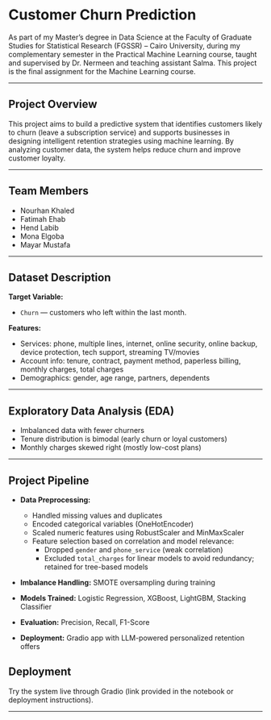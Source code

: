 # Customer Churn Prediction

As part of my Master’s degree in Data Science at the Faculty of Graduate Studies for Statistical Research (FGSSR) – Cairo University, during my complementary semester in the Practical Machine Learning course, taught and supervised by Dr. Nermeen and teaching assistant Salma.
This project is the final assignment for the Machine Learning course.

---

## Project Overview

This project aims to build a predictive system that identifies customers likely to churn (leave a subscription service) and supports businesses in designing intelligent retention strategies using machine learning. By analyzing customer data, the system helps reduce churn and improve customer loyalty.

---

## Team Members

- Nourhan Khaled  
- Fatimah Ehab  
- Hend Labib  
- Mona Elgoba  
- Mayar Mustafa  

---

## Dataset Description

**Target Variable:**  
- `Churn` — customers who left within the last month.

**Features:**  
- Services: phone, multiple lines, internet, online security, online backup, device protection, tech support, streaming TV/movies  
- Account info: tenure, contract, payment method, paperless billing, monthly charges, total charges  
- Demographics: gender, age range, partners, dependents

---

## Exploratory Data Analysis (EDA)

- Imbalanced data with fewer churners  
- Tenure distribution is bimodal (early churn or loyal customers)  
- Monthly charges skewed right (mostly low-cost plans)

---

## Project Pipeline

- **Data Preprocessing:**  
  - Handled missing values and duplicates  
  - Encoded categorical variables (OneHotEncoder)  
  - Scaled numeric features using RobustScaler and MinMaxScaler  
  - Feature selection based on correlation and model relevance:  
    - Dropped `gender` and `phone_service` (weak correlation)  
    - Excluded `total_charges` for linear models to avoid redundancy; retained for tree-based models

- **Imbalance Handling:** SMOTE oversampling during training  
- **Models Trained:** Logistic Regression, XGBoost, LightGBM, Stacking Classifier  
- **Evaluation:** Precision, Recall, F1-Score  
- **Deployment:** Gradio app with LLM-powered personalized retention offers

## Deployment

Try the system live through Gradio (link provided in the notebook or deployment instructions).

---

